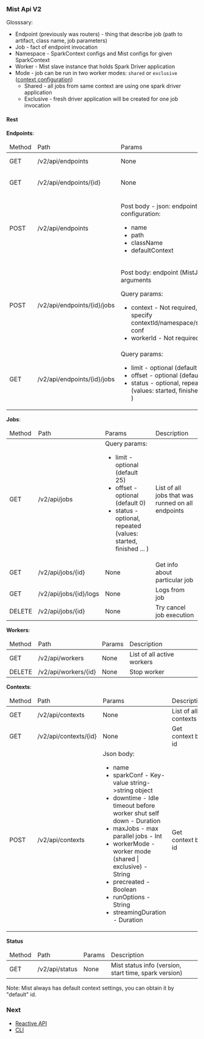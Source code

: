 ### Mist Api V2

Glosssary:

- Endpoint (previously was routers) - thing that describe job (path to artifact, class name, job parameters)
- Job - fact of endpoint invocation
- Namespace - SparkContext configs and Mist configs for given SparkContext 
- Worker - Mist slave instance that holds Spark Driver application
- Mode - job can be run in two worker modes: `shared` or `exclusive` ([context configuration](configuration.md))
    - Shared - all jobs from same context are using one spark driver application
    - Exclusive - fresh driver application will be created for one job invocation

#### Rest

**Endpoints**:
<table>
  <thead>
    <tr>
      <td>Method</td>
      <td>Path</td>
      <td>Params</td>
      <td>Description</td>
    </tr>
  </thead>
  <tbody>
    <tr>
      <td>GET</td>
      <td>/v2/api/endpoints</td>
      <td>None</td>
      <td>List of all endpoints</td>
    </tr>
    <tr>
      <td>GET</td>
      <td>/v2/api/endpoints/{id}</td>
      <td>None</td>
      <td>Get endpoint by id</td>
    </tr>
    <tr>
      <td>POST</td>
      <td>/v2/api/endpoints</td>
      <td>
        <p>Post body - json: endpoint configuration:
          <ul>
            <li>name</li>
            <li>path</li>
            <li>className</li>
            <li>defaultContext</li>
          </ul>
        </p>
      </td>
      <td>Create endpoint</td>
    </tr>
    <tr>
      <td>POST</td>
      <td>/v2/api/endpoints/{id}/jobs</td>
      <td>
        <p>Post body: endpoint (MistJob) arguments </p>
        <p>Query params:
          <ul>
            <li>context - Not required, specify contextId/namespace/spark conf </li>
            <li>workerId - Not required</li>
          </ul>
        </p>
      </td>
      <td>Start job on endpoint</td>
    </tr>
    <tr>
      <td>GET</td>
      <td>/v2/api/endpoints/{id}/jobs</td>
      <td>Query params:
        <ul>
          <li>limit - optional (default 25)</li>
          <li>offset - optional (default 0)</li>
          <li>status - optional, repeated (values: started, finished ... )</li>
        </ul>
      </td>
      <td>List of jobs that was run with given endpoint</td>
    </tr>

  </tbody>
</table>

**Jobs**:
<table>
  <thead>
    <tr>
      <td>Method</td>
      <td>Path</td>
      <td>Params</td>
      <td>Description</td>
    </tr>
  </thead>
  <tbody>
    <tr>
      <td>GET</td>
      <td>/v2/api/jobs</td>
      <td>Query params:
        <ul>
          <li>limit - optional (default 25)</li>
          <li>offset - optional (default 0)</li>
          <li>status - optional, repeated (values: started, finished ... )</li>
        </ul>
      </td>
      <td>List of all jobs that was runned on all endpoints</td>
    </tr>
    <tr>
      <td>GET</td>
      <td>/v2/api/jobs/{id}</td>
      <td>None</td>
      <td>Get info about particular job</td>
    </tr>
    <tr>
      <td>GET</td>
      <td>/v2/api/jobs/{id}/logs</td>
      <td>None</td>
      <td>Logs from job</td>
    </tr>
    <tr>
      <td>DELETE</td>
      <td>/v2/api/jobs/{id}</td>
      <td>None</td>
      <td>Try cancel job execution</td>
    </tr>
  </tbody>
</table>

**Workers**:
<table>
  <thead>
    <tr>
      <td>Method</td>
      <td>Path</td>
      <td>Params</td>
      <td>Description</td>
    </tr>
  </thead>
  <tbody>
    <tr>
      <td>GET</td>
      <td>/v2/api/workers</td>
      <td>None</td>
      <td>List of all active workers</td>
    </tr>
    <tr>
      <td>DELETE</td>
      <td>/v2/api/workers/{id}</td>
      <td>None</td>
      <td>Stop worker</td>
    </tr>
  </tbody>
</table>

**Contexts**:
<table>
  <thead>
    <tr>
      <td>Method</td>
      <td>Path</td>
      <td>Params</td>
      <td>Description</td>
    </tr>
  </thead>
  <tbody>
    <tr>
      <td>GET</td>
      <td>/v2/api/contexts</td>
      <td>None</td>
      <td>List of all contexts</td>
    </tr>
    <tr>
      <td>GET</td>
      <td>/v2/api/contexts/{id}</td>
      <td>None</td>
      <td>Get context by id</td>
    </tr>
    <tr>
      <td>POST</td>
      <td>/v2/api/contexts</td>
      <td>Json body:
        <ul>
          <li>name</li>
          <li>sparkConf - Key-value string->string object</li>
          <li>downtime - Idle timeout before worker shut self down - Duration</li>
          <li>maxJobs - max parallel jobs - Int</li>
          <li>workerMode - worker mode (shared | exclusive) - String</li>
          <li>precreated - Boolean</li>
          <li>runOptions - String</li>
          <li>streamingDuration - Duration</li>
        </ul>
      </td>
      <td>Get context by id</td>
    </tr>
  </tbody>
</table>

**Status**
<table>
  <thead>
    <tr>
      <td>Method</td>
      <td>Path</td>
      <td>Params</td>
      <td>Description</td>
    </tr>
  </thead>
  <tbody>
    <tr>
      <td>GET</td>
      <td>/v2/api/status</td>
      <td>None</td>
      <td>Mist status info (version, start time, spark version)</td>
    </tr>
  </tbody>
</table>


Note: Mist always has default context settings, you can obtain it by "default" id.



### Next 
- [Reactive API](/docs/reactive_api.md)
- [CLI](/docs/cli.md)
